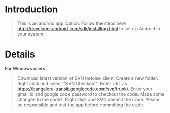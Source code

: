 # Introduction #

> This is an android application. Follow the steps here
http://developer.android.com/sdk/installing.html to set up Android in your system.

# Details #

For Windows users :
> Download latest version of SVN tortoise client. Create a new folder.
Right click and select "SVN Checkout". Enter URL as https://bangalore-transit.googlecode.com/svn/trunk/. Enter your gmail id and google code password to checkout the code.
> Made some changes to the code?. Right click and SVN commit the code. Please be responsible and test the app before committing the code.